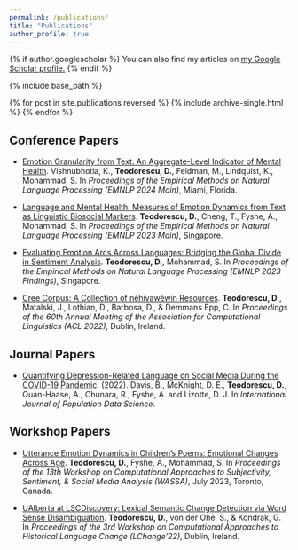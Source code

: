 ```yaml
---
permalink: /publications/
title: "Publications"
author_profile: true
---
```


{% if author.googlescholar %}
  You can also find my articles on <u><a href="{{author.googlescholar}}">my Google Scholar profile</a>.</u>
{% endif %}

{% include base_path %}

{% for post in site.publications reversed %}
  {% include archive-single.html %}
{% endfor %}


## Conference Papers
- [Emotion Granularity from Text: An Aggregate-Level Indicator of Mental Health](https://arxiv.org/pdf/2403.02281). Vishnubhotla, K., **Teodorescu, D.**, Feldman, M., Lindquist, K., Mohammad, S. In *Proceedings of the Empirical Methods on Natural Language Processing (EMNLP 2024 Main)*, Miami, Florida.

- [Language and Mental Health: Measures of Emotion Dynamics from Text as Linguistic Biosocial Markers](https://aclanthology.org/2023.emnlp-main.188/). **Teodorescu, D.**, Cheng, T., Fyshe, A., Mohammad, S. In *Proceedings of the Empirical Methods on Natural Language Processing (EMNLP 2023 Main)*, Singapore.

- [Evaluating Emotion Arcs Across Languages: Bridging the Global Divide in Sentiment Analysis](https://aclanthology.org/2023.findings-emnlp.271/). **Teodorescu, D.**, Mohammad, S. In *Proceedings of the Empirical Methods on Natural Language Processing (EMNLP 2023 Findings)*, Singapore.

- [Cree Corpus: A Collection of nêhiyawêwin Resources](https://aclanthology.org/2022.acl-long.440/). **Teodorescu, D.**, Matalski, J., Lothian, D., Barbosa, D., & Demmans Epp, C. In *Proceedings of the 60th Annual Meeting of the Association for Computational Linguistics (ACL 2022)*, Dublin, Ireland.

## Journal Papers

- [Quantifying Depression-Related Language on Social Media During the COVID-19 Pandemic](https://ijpds.org/article/view/1716). (2022). Davis, B., McKnight, D. E., **Teodorescu, D.**, Quan-Haase, A., Chunara, R., Fyshe, A. and Lizotte, D. J. In *International Journal of Population Data Science*.

## Workshop Papers

- [Utterance Emotion Dynamics in Children’s Poems: Emotional Changes Across Age](https://aclanthology.org/2023.wassa-1.35/). **Teodorescu, D.**, Fyshe, A., Mohammad, S. In *Proceedings of the 13th Workshop on Computational Approaches to Subjectivity, Sentiment, & Social Media Analysis (WASSA)*, July 2023, Toronto, Canada.

- [UAlberta at LSCDiscovery: Lexical Semantic Change Detection via Word Sense Disambiguation](https://aclanthology.org/2022.lchange-1.19/). **Teodorescu, D.**, von der Ohe, S., & Kondrak, G. In *Proceedings of the 3rd Workshop on Computational Approaches to Historical Language Change (LChange’22)*, Dublin, Ireland.
